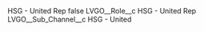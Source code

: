 <?xml version="1.0" encoding="UTF-8"?>
<CustomMetadata xmlns="http://soap.sforce.com/2006/04/metadata" xmlns:xsi="http://www.w3.org/2001/XMLSchema-instance" xmlns:xsd="http://www.w3.org/2001/XMLSchema">
    <label>HSG - United Rep</label>
    <protected>false</protected>
    <values>
        <field>LVGO__Role__c</field>
        <value xsi:type="xsd:string">HSG - United Rep</value>
    </values>
    <values>
        <field>LVGO__Sub_Channel__c</field>
        <value xsi:type="xsd:string">HSG - United</value>
    </values>
</CustomMetadata>
